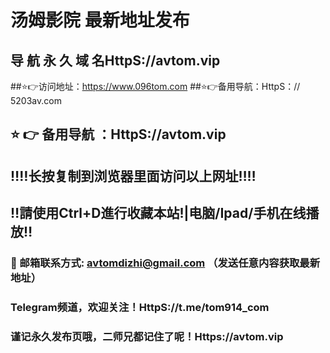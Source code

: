 # 汤姆影院 最新地址发布 
## 导 航 永 久 域 名HttpS://avtom.vip
##⭐️👉访问地址：https://www.096tom.com 
##⭐️👉备用导航：HttpS：// 5203av.com
## ⭐️ 👉 备用导航 ：HttpS://avtom.vip
## ‼️‼️长按复制到浏览器里面访问以上网址‼️‼️ 
## ‼️請使用Ctrl+D進行收藏本站!|电脑/Ipad/手机在线播放‼️  
### 📧 邮箱联系方式: avtomdizhi@gmail.com （发送任意内容获取最新地址）
### Telegram频道，欢迎关注！HttpS://t.me/tom914_com
### 谨记永久发布页哦，二师兄都记住了呢！Https://avtom.vip
